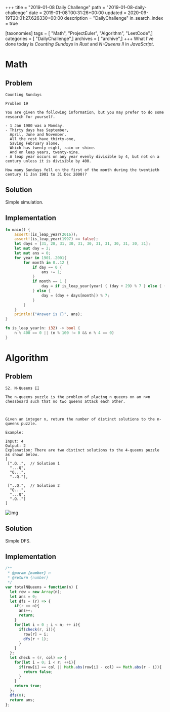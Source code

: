 +++
title = "2019-01-08 Daily Challenge"
path = "2019-01-08-daily-challenge"
date = 2019-01-08T00:31:26+00:00
updated = 2020-09-19T20:01:27.626330+00:00
description = "DailyChallenge"
in_search_index = true

[taxonomies]
tags = [ "Math", "ProjectEuler", "Algorithm", "LeetCode",]
categories = [ "DailyChallenge",]
archives = [ "archive",]
+++
What I've done today is *Counting Sundays* in *Rust* and *N-Queens II* in *JavaScript*.

<!--more-->

# Math

## Problem

```
Counting Sundays

Problem 19 

You are given the following information, but you may prefer to do some research for yourself.

- 1 Jan 1900 was a Monday.
- Thirty days has September,
  April, June and November.
  All the rest have thirty-one,
  Saving February alone,
  Which has twenty-eight, rain or shine.
  And on leap years, twenty-nine.
- A leap year occurs on any year evenly divisible by 4, but not on a century unless it is divisible by 400.

How many Sundays fell on the first of the month during the twentieth century (1 Jan 1901 to 31 Dec 2000)?
```

## Solution

Simple simulation.

## Implementation

```rust
fn main() {
    assert!(is_leap_year(2016));
    assert!(is_leap_year(1997) == false);
    let days = [31, 28, 31, 30, 31, 30, 31, 31, 30, 31, 30, 31];
    let mut day = 2;
    let mut ans = 0;
    for year in 1901..2001{
        for month in 0..12 {
            if day == 0 {
                ans += 1;
            }
            if month == 1 {
                day = if is_leap_year(year) { (day + 29) % 7 } else { (day + 28) % 7 };
            } else {
                day = (day + days[month]) % 7;
            }
        } 
    }
    println!("Answer is {}", ans);
}

fn is_leap_year(n: i32) -> bool {
    n % 400 == 0 || (n % 100 != 0 && n % 4 == 0)
}
```

# Algorithm

## Problem

```
52. N-Queens II

The n-queens puzzle is the problem of placing n queens on an n×n chessboard such that no two queens attack each other.



Given an integer n, return the number of distinct solutions to the n-queens puzzle.

Example:

Input: 4
Output: 2
Explanation: There are two distinct solutions to the 4-queens puzzle as shown below.
[
 [".Q..",  // Solution 1
  "...Q",
  "Q...",
  "..Q."],

 ["..Q.",  // Solution 2
  "Q...",
  "...Q",
  ".Q.."]
]
```

![img](https://assets.leetcode.com/uploads/2018/10/12/8-queens.png)

## Solution

Simple DFS.

## Implementation

```js
/**
 * @param {number} n
 * @return {number}
 */
var totalNQueens = function(n) {
  let row = new Array(n);
  let ans = 0;
  let dfs = (r) => {
    if(r == n){
      ans++;
      return;
    }
    for(let i = 0 ; i < n; ++ i){
      if(check(r, i)){
        row[r] = i;
        dfs(r + 1);
      }
    }
  };
  let check = (r, col) => {
    for(let i = 0; i < r; ++i){
      if(row[i] == col || Math.abs(row[i] - col) == Math.abs(r - i)){
        return false;
      }
    }
    return true;
  };
  dfs(0);
  return ans;
};
```